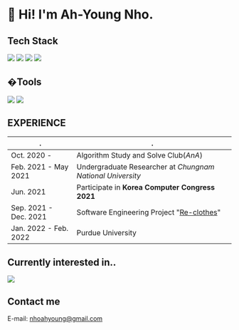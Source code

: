# 👋 Hi! I'm Ah-Young Nho. 

## Tech Stack
<img src="https://img.shields.io/badge/Python-0054FF?style=flat-roundsquare&logo=Python&logoColor=white"/></a>
<img src="https://img.shields.io/badge/SQLite-blue?style=flat-roundsquare&logo=SQLite&logoColor=white"/></a>
<img src="https://img.shields.io/badge/Swift-orange?style=flat-roundsquare&logo=Swift&logoColor=white"/>
<img src="https://img.shields.io/badge/Java-red?style=flat-roundsquare&logo=Java&logoColor=white"/>

## �Tools
<img src="https://img.shields.io/badge/Xcode-black?style=flat-roundsquare&logo=Xcode&logoColor=white"/></a>
<img src="https://img.shields.io/badge/Visual Studio Code-blue?style=flat-roundsquare&logo=Visual Studio Code&logoColor=white"/>

## EXPERIENCE
|.|.|
|--|-----|
|Oct. 2020 - |Algorithm Study and Solve Club(*AnA*)|
|Feb. 2021 - May 2021|Undergraduate Researcher at *Chungnam National University*|
|Jun. 2021|Participate in **Korea Computer Congress 2021**|
|Sep. 2021 - Dec. 2021|Software Engineering Project "<a href = "https://github.com/h5jam/Re-clothes" target = "blank" >Re-clothes</a>"
|Jan. 2022 - Feb. 2022|Purdue University|

## Currently interested in..
<img src="https://img.shields.io/badge/iOS-gray?style=flat-roundsquare&logo=iOS&logoColor=white"/></a>

## Contact me
E-mail: nhoahyoung@gmail.com
